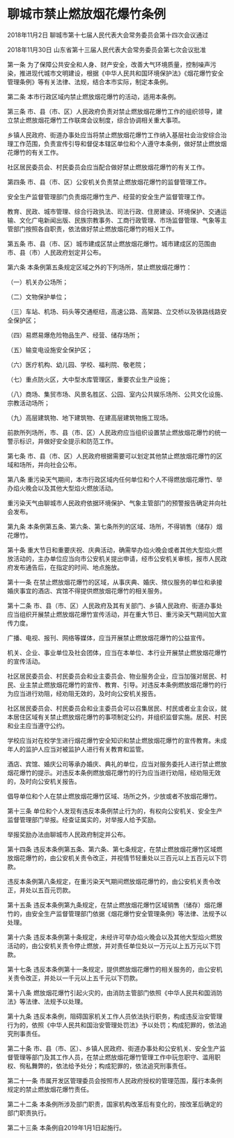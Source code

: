 # 聊城市禁止燃放烟花爆竹条例

2018年11月2日 聊城市第十七届人民代表大会常务委员会第十四次会议通过

2018年11月30日 山东省第十三届人民代表大会常务委员会第七次会议批准

<!-- INFO END -->

第一条 为了保障公共安全和人身、财产安全，改善大气环境质量，控制噪声污染，推进现代城市文明建设，根据《中华人民共和国环境保护法》《烟花爆竹安全管理条例》等有关法律、法规，结合本市实际，制定本条例。

第二条 本市行政区域内禁止燃放烟花爆竹的活动，适用本条例。

第三条 市、县（市、区）人民政府负责对禁止燃放烟花爆竹工作的组织领导，建立禁止燃放烟花爆竹工作联席会议制度，综合协调相关重大事项。

乡镇人民政府、街道办事处应当将禁止燃放烟花爆竹工作纳入基层社会治安综合治理工作范围，负责宣传引导和督促本辖区单位和个人遵守本条例，做好禁止燃放烟花爆竹的有关工作。

社区居民委员会、村民委员会应当配合做好禁止燃放烟花爆竹的有关工作。

第四条 市、县（市、区）公安机关负责禁止燃放烟花爆竹的监督管理工作。

安全生产监督管理部门负责烟花爆竹生产、经营的安全生产监督管理工作。

教育、民政、城市管理、综合行政执法、司法行政、住房建设、环境保护、交通运输、文化广电新闻出版、民族宗教事务、工商行政管理、市场监督管理、气象等主管部门按照各自职责，依法做好禁止燃放烟花爆竹的相关工作。

第五条 市、县（市、区）城市建成区禁止燃放烟花爆竹。城市建成区的范围由市、县（市）人民政府划定并公布。

第六条 本条例第五条规定区域之外的下列场所，禁止燃放烟花爆竹：

（一）机关办公场所；

（二）文物保护单位；

（三）车站、机场、码头等交通枢纽，高速公路、高架路、立交桥以及铁路线路安全保护区；

（四）易燃易爆危险物品生产、经营、储存场所；

（五）输变电设施安全保护区；

（六）医疗机构、幼儿园、学校、福利院、敬老院；

（七）重点防火区，大中型水库管理区，重要农业生产设施；

（八）商场、集贸市场、风景名胜区、公园、室内公共娱乐场所、公共文化设施、宗教活动场所；

（九）高层建筑物、地下建筑物、在建高层建筑物施工现场。

前款所列场所，市、县（市、区）人民政府应当组织设置禁止燃放烟花爆竹的统一警示标识，并做好安全提示和防范工作。

第七条 市、县（市、区）人民政府根据需要可以划定其他禁止燃放烟花爆竹的区域和场所，并向社会公布。

第八条 重污染天气期间，本市行政区域内任何单位和个人不得燃放烟花爆竹、举办焰火晚会以及其他大型焰火燃放活动。

重污染天气由聊城市人民政府依据环境保护、气象主管部门的预警报告确定并向社会发布。

第九条 本条例第五条、第六条、第七条所列的区域、场所，不得销售（储存）烟花爆竹。

第十条 重大节日和重要庆祝、庆典活动，确需举办焰火晚会或者其他大型焰火燃放活动的，主办单位应当向市公安机关提出申请，经市公安机关审核，报市人民政府发布通告后，在指定的时间、地点施放。

第十一条 在禁止燃放烟花爆竹的区域，从事庆典、婚庆、殡仪服务的单位和承接婚庆事宜的酒店、宾馆不得提供燃放烟花爆竹的相关服务。

第十二条 市、县（市、区）人民政府及其有关部门、乡镇人民政府、街道办事处应当组织开展禁止燃放烟花爆竹宣传活动，并在重大节日、重污染天气期间加大宣传力度。

广播、电视、报刊、网络等媒体，应当开展禁止燃放烟花爆竹的公益宣传。

机关、企业、事业单位及社会团体，应当在本单位、本行业开展禁止燃放烟花爆竹的宣传活动。

社区居民委员会、村民委员会和业主委员会、物业服务企业，应当加强对居民、村民、业主禁止燃放烟花爆竹的宣传、教育、引导。对违反本条例燃放烟花爆竹的行为应当进行劝阻，经劝阻无效的，及时向公安机关报告。

社区居民委员会、村民委员会和业主委员会可以召集居民、村民或者业主会议，就本居住区域有关禁止燃放烟花爆竹的事项制定公约，并组织监督实施。居民、村民和业主应当遵守公约。

学校应当对在校学生进行烟花爆竹安全知识和禁止燃放烟花爆竹的宣传教育。未成年人的监护人应当对被监护人进行有关教育和监管。

酒店、宾馆、婚庆公司等承办婚庆、典礼的单位，应当对服务委托人进行禁止燃放烟花爆竹的提示。对违反本条例燃放烟花爆竹的行为应当进行劝阻，经劝阻无效的，及时向公安机关报告。

倡导单位和个人在禁止燃放烟花爆竹区域、场所之外，少放或者不放烟花爆竹。

第十三条 单位和个人发现有违反本条例禁止行为的，有权向公安机关、安全生产监督管理部门举报。经查证属实的，对举报人给予奖励。

举报奖励办法由聊城市人民政府制定并公布。

第十四条 违反本条例第五条、第六条、第七条规定，在禁止燃放烟花爆竹区域燃放烟花爆竹的，由公安机关责令改正，并视情节轻重处以三百元以上五百元以下罚款。

违反本条例第八条规定，在重污染天气期间燃放烟花爆竹的，由公安机关责令改正，并处以五百元罚款。

第十五条 违反本条例第九条规定，在禁止燃放烟花爆竹区域销售（储存）烟花爆竹的，由安全生产监督管理部门依据《烟花爆竹安全管理条例》等法律、法规予以处理。

第十六条 违反本条例第十条规定，未经许可举办焰火晚会以及其他大型焰火燃放活动的，由公安机关责令停止燃放，并对责任单位处以一万元以上五万元以下罚款。

第十七条 违反本条例第十一条规定，提供燃放烟花爆竹的相关服务的，由公安机关责令改正，并处以一千元以上五千元以下罚款。

第十八条 燃放烟花爆竹引起火灾的，由消防主管部门依照《中华人民共和国消防法》等法律、法规予以处理。

第十九条 违反本条例，阻碍国家机关工作人员依法执行职务，构成违反治安管理行为的，依照《中华人民共和国治安管理处罚法》予以处罚；构成犯罪的，依法追究刑事责任。

第二十条 市、县（市、区）、乡镇人民政府、街道办事处和公安机关、安全生产监督管理等部门及其工作人员，在禁止燃放烟花爆竹管理工作中玩忽职守、滥用职权、徇私舞弊的，依法给予处分；构成犯罪的，依法追究刑事责任。

第二十一条 市属开发区管理委员会按照市人民政府授权的管理范围，履行本条例规定的禁止燃放烟花爆竹责任。

第二十二条 本条例所涉及部门职责，国家机构改革后有变化的，按改革后确定的部门职责执行。

第二十三条 本条例自2019年1月1日起施行。